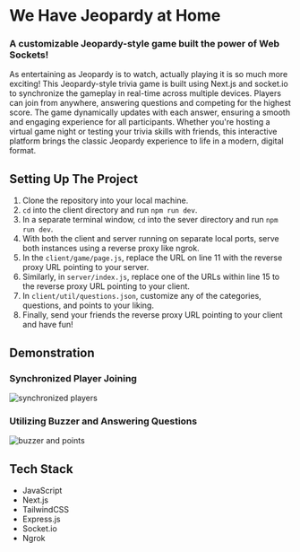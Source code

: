 # We Have Jeopardy at Home
### A customizable Jeopardy-style game built the power of Web Sockets!

As entertaining as Jeopardy is to watch, actually playing it is so much more exciting! This Jeopardy-style trivia game is built using Next.js and socket.io to synchronize
the gameplay in real-time across multiple devices. Players can join from anywhere, answering questions and competing for the highest score. The game dynamically updates with each answer, 
ensuring a smooth and engaging experience for all participants. Whether you're hosting a virtual game night or testing your trivia skills with friends, this interactive platform brings the 
classic Jeopardy experience to life in a modern, digital format.

## Setting Up The Project

1. Clone the repository into your local machine.
2. `cd` into the client directory and run `npm run dev`.
3. In a separate terminal window, `cd` into the sever directory and run `npm run dev`.
4. With both the client and server running on separate local ports, serve both instances using a reverse proxy like ngrok.
5. In the `client/game/page.js`, replace the URL on line 11 with the reverse proxy URL pointing to your server.
6. Similarly, in `server/index.js`, replace one of the URLs within line 15 to the reverse proxy URL pointing to your client.
7. In `client/util/questions.json`, customize any of the categories, questions, and points to your liking.
8. Finally, send your friends the reverse proxy URL pointing to your client and have fun!

## Demonstration 

### Synchronized Player Joining
![synchronized players](https://github.com/user-attachments/assets/75bd6cbb-b83e-4103-9884-004815559bd5)

### Utilizing Buzzer and Answering Questions
![buzzer and points](https://github.com/user-attachments/assets/fdb41d90-dd1e-424f-9d5f-a027183db005)

## Tech Stack
- JavaScript
- Next.js
- TailwindCSS
- Express.js
- Socket.io
- Ngrok

